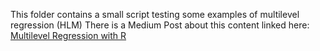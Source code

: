 This folder contains a small script testing some examples of multilevel regression (HLM)
There is a Medium Post about this content linked here: [Multilevel Regression with R](https://towardsdatascience.com/multilevel-regression-with-r-eb3eb7d8de88?sk=2c256079c441209e43814aed2a29a7ce)
